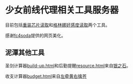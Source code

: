 # 少女前线代理相关工具服务器

目前包括[重装芯片读取](http://gf.xuanxuan.tech:8080/chip)和[格林娜好感度读取](http://gf.xuanxuan.tech:8080/kalinna)两个工具。

感谢[fc4soda](https://github.com/fc4soda)提供的网页美化。

## 泥潭其他工具

圣剑计算器[build-up.html](/HTML/build-up.html)和后勤提醒[resource.html](/HTML/resource.html)来自[银之石](https://bbs.nga.cn/read.php?tid=17247876)。

收支计算器[budget.html](/budget.html)来自[左牵黄右擒苍](https://bbs.nga.cn/read.php?tid=19751517)